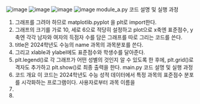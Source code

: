 ![image](https://github.com/user-attachments/assets/38ea3d05-4494-46fe-ad87-cb6fcb117b86)
![image](https://github.com/user-attachments/assets/559a5941-42d5-49ad-8037-48472edd7f24)
![image](https://github.com/user-attachments/assets/fed69302-ad8f-4a61-a050-db4d77d897b7)
![image](https://github.com/user-attachments/assets/b34a6f87-3b78-4c8c-8fb0-b1d599f46b1c)
module_a.py 코드 설명 및 실행 과정
1. 그래프를 그려야 하므로 matplotlib.pyplot 을 plt로 import한다.
2. 그래프의 크기를 가로 10, 세로 6으로 적당히 설정하고 plot으로 x축엔 표준점수, y축엔 각각 남자와 여자의 득점자 수를 담은 그래프를 따로 그리는 코드를 쓴다.
3. title은 2024학년도 수능의 name 과목의 과목분포를 쓴다.
4. 그리고 xlable과 ylabel에도 표준점수와 학생수를 달아준다.
5. plt.legend()로 각 그래프가 어떤 성별의 것인지 알 수 있도록 한 후에, plt.grid()로 격자도 추가하고 plt.show()로 최종 출력을 한다.
main.py 코드 설명 및 실행 과정
1. 코드 개요
이 코드는 2024학년도 수능 성적 데이터에서 특정 과목의 표준점수 분포를 시각화하는 프로그램이다. 사용자로부터 과목 이름을
2. 
3. 
